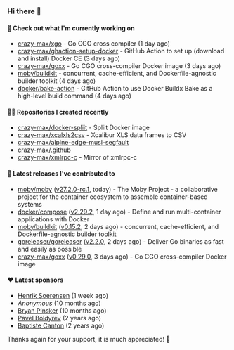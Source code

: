 ### Hi there 👋

#### 👷 Check out what I'm currently working on

- [crazy-max/xgo](https://github.com/crazy-max/xgo) - Go CGO cross compiler (1 day ago)
- [crazy-max/ghaction-setup-docker](https://github.com/crazy-max/ghaction-setup-docker) - GitHub Action to set up (download and install) Docker CE (3 days ago)
- [crazy-max/goxx](https://github.com/crazy-max/goxx) - Go CGO cross-compiler Docker image (3 days ago)
- [moby/buildkit](https://github.com/moby/buildkit) - concurrent, cache-efficient, and Dockerfile-agnostic builder toolkit (4 days ago)
- [docker/bake-action](https://github.com/docker/bake-action) - GitHub Action to use Docker Buildx Bake as a high-level build command (4 days ago)

#### 👨‍💻 Repositories I created recently

- [crazy-max/docker-spliit](https://github.com/crazy-max/docker-spliit) - Spliit Docker image
- [crazy-max/xcalxls2csv](https://github.com/crazy-max/xcalxls2csv) - Xcalibur XLS data frames to CSV
- [crazy-max/alpine-edge-musl-segfault](https://github.com/crazy-max/alpine-edge-musl-segfault)
- [crazy-max/.github](https://github.com/crazy-max/.github)
- [crazy-max/xmlrpc-c](https://github.com/crazy-max/xmlrpc-c) - Mirror of xmlrpc-c

#### 🚀 Latest releases I've contributed to

- [moby/moby](https://github.com/moby/moby) ([v27.2.0-rc.1](https://github.com/moby/moby/releases/tag/v27.2.0-rc.1), today) - The Moby Project - a collaborative project for the container ecosystem to assemble container-based systems
- [docker/compose](https://github.com/docker/compose) ([v2.29.2](https://github.com/docker/compose/releases/tag/v2.29.2), 1 day ago) - Define and run multi-container applications with Docker
- [moby/buildkit](https://github.com/moby/buildkit) ([v0.15.2](https://github.com/moby/buildkit/releases/tag/v0.15.2), 2 days ago) - concurrent, cache-efficient, and Dockerfile-agnostic builder toolkit
- [goreleaser/goreleaser](https://github.com/goreleaser/goreleaser) ([v2.2.0](https://github.com/goreleaser/goreleaser/releases/tag/v2.2.0), 2 days ago) - Deliver Go binaries as fast and easily as possible
- [crazy-max/goxx](https://github.com/crazy-max/goxx) ([v0.29.0](https://github.com/crazy-max/goxx/releases/tag/v0.29.0), 3 days ago) - Go CGO cross-compiler Docker image

#### ❤️ Latest sponsors
- [Henrik Soerensen](https://github.com/hsoerensen) (1 week ago)
- _Anonymous_ (10 months ago)
- [Bryan Pinsker](https://github.com/BryanPinsker) (10 months ago)
- [Pavel Boldyrev](https://github.com/bpg) (2 years ago)
- [Baptiste Canton](https://github.com/batmac) (2 years ago)

Thanks again for your support, it is much appreciated! 🙏
